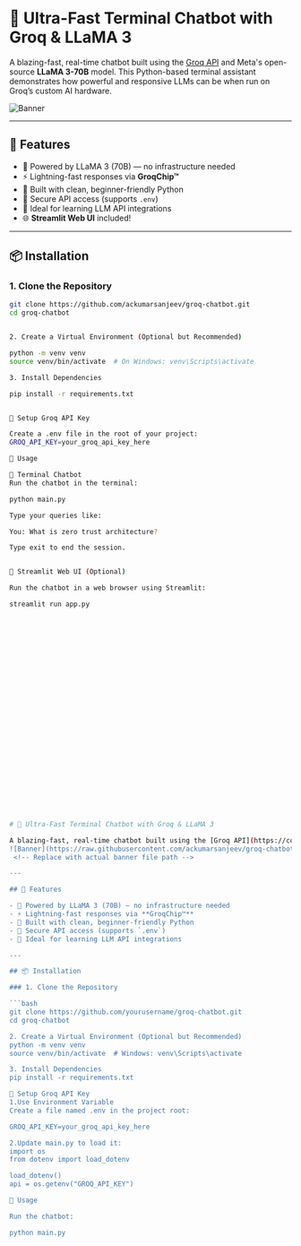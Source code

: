 # 🤖 Ultra-Fast Terminal Chatbot with Groq & LLaMA 3

A blazing-fast, real-time chatbot built using the [Groq API](https://console.groq.com/) and Meta's open-source **LLaMA 3-70B** model. This Python-based terminal assistant demonstrates how powerful and responsive LLMs can be when run on Groq’s custom AI hardware.

![Banner](https://raw.githubusercontent.com/ackumarsanjeev/groq-chatbot/main/chatbot.png)

---

## 🚀 Features

- 🧠 Powered by LLaMA 3 (70B) — no infrastructure needed
- ⚡ Lightning-fast responses via **GroqChip™**
- 🐍 Built with clean, beginner-friendly Python
- 🔐 Secure API access (supports `.env`)
- 🧪 Ideal for learning LLM API integrations
- 🌐 **Streamlit Web UI** included!

---

## 📦 Installation

### 1. Clone the Repository

```bash
git clone https://github.com/ackumarsanjeev/groq-chatbot.git
cd groq-chatbot


2. Create a Virtual Environment (Optional but Recommended)

python -m venv venv
source venv/bin/activate  # On Windows: venv\Scripts\activate

3. Install Dependencies

pip install -r requirements.txt


🔑 Setup Groq API Key

Create a .env file in the root of your project:
GROQ_API_KEY=your_groq_api_key_here

🧠 Usage

🔹 Terminal Chatbot
Run the chatbot in the terminal:

python main.py

Type your queries like:

You: What is zero trust architecture?

Type exit to end the session.


🔹 Streamlit Web UI (Optional)

Run the chatbot in a web browser using Streamlit:

streamlit run app.py



























# 🤖 Ultra-Fast Terminal Chatbot with Groq & LLaMA 3

A blazing-fast, real-time chatbot built using the [Groq API](https://console.groq.com/) and Meta's open-source **LLaMA 3-70B** model. This Python-based terminal assistant demonstrates how powerful and responsive LLMs can be when run on Groq’s custom AI hardware.
![Banner](https://raw.githubusercontent.com/ackumarsanjeev/groq-chatbot/main/chatbot.png)
 <!-- Replace with actual banner file path -->

---

## 🚀 Features

- 🧠 Powered by LLaMA 3 (70B) — no infrastructure needed
- ⚡ Lightning-fast responses via **GroqChip™**
- 🐍 Built with clean, beginner-friendly Python
- 🔐 Secure API access (supports `.env`)
- 🧪 Ideal for learning LLM API integrations

---

## 📦 Installation

### 1. Clone the Repository

```bash
git clone https://github.com/yourusername/groq-chatbot.git
cd groq-chatbot

2. Create a Virtual Environment (Optional but Recommended)
python -m venv venv
source venv/bin/activate  # Windows: venv\Scripts\activate

3. Install Dependencies
pip install -r requirements.txt

🔑 Setup Groq API Key
1.Use Environment Variable
Create a file named .env in the project root:

GROQ_API_KEY=your_groq_api_key_here

2.Update main.py to load it:
import os
from dotenv import load_dotenv

load_dotenv()
api = os.getenv("GROQ_API_KEY")

🧠 Usage

Run the chatbot:

python main.py